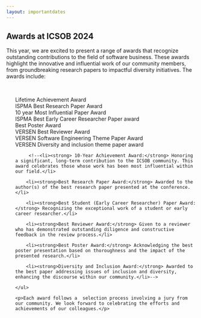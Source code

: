 ```yaml
---
layout: importantdates
---
```


<div>

<h2>Awards at ICSOB 2024</h2>

<p>This year, we are excited to present a range of awards that recognize outstanding contributions to the field of software business. These awards highlight the innovative and influential work of our community members, from groundbreaking research papers to impactful diversity initiatives. The awards include:</p>

 

<br>

   <ul style="list-style: none;">

   <li>Lifetime Achievement Award</li>
   <li>ISPMA Best Research Paper Award</li>
   <li>10 year Most Influential Paper Award</li>
   <li>ISPMA Best Early Career Researcher Paper award</li>
   <li>Best Poster Award</li>
   <li>VERSEN Best Reviewer Award</li>
   <li>VERSEN Software Engineering Theme Paper Award</li>
   <li>VERSEN Diversity and inclusion theme paper award</li>

         <!--<li><strong> 10-Year Achievement Award:</strong> Honoring a significant, long-term contribution to the ICSOB community. This award celebrates those whose work has been most influential within our field.</li>

        <li><strong>Best Research Paper Award:</strong> Awarded to the author(s) of the best research paper presented at the conference.</li>

        <li><strong>Best Student (Early Career Researcher) Paper Award:</strong> Recognizing the exceptional work of a student or early career researcher.</li>

        <li><strong>Best Reviewer Award:</strong> Given to a reviewer who has demonstrated outstanding diligence and constructive feedback in the review process.</li>

        <li><strong>Best Poster Award:</strong> Acknowledging the best poster presentation based on thoroughness and the impact of the presented research.</li>

        <li><strong>Diversity and Inclusion Award:</strong> Awarded to the best paper addressing issues of inclusion and diversity, enhancing the discourse within our community.</li>-->

    </ul>

    <p>Each award follows a  selection process involving a jury from our community. We look forward to celebrating the efforts and achievements of our colleagues.</p>

<!--The awards are given to the most outstanding researchers of the conference under four categories. We will include various categories of awards related to publishing research papers as follows:

<br>
<p class="space"> </p>
 
    <p><b>10 year/ Lifetime Achievement Award:</b></p>
    <ul style="list-style: none;">
    <li>Description: Most influential and beneficial for the ICSOB community</li>
    <li>Jury: </li>
    <li>Procedure: </li>
    <li>Price: </li>
    </ul>

    <p><b>Best Research Paper Award:</b></p>
    <ul style="list-style: none;">
    <li>Description: Best research papers</li>
    <li>Jury: Conference chairs</li>
    <li>Procedure: Award chair suggests 3 papers based on rating and conference chairs make decision</li>
    <li>Price:</li>
    </ul>
    
    <p><b>Best Student (Early Career Researcher) Paper Award</b></p>
    <ul style="list-style: none;">
    <li>Description: Best student paper</li>
    <li>Jury: Selected program chairs</li>
    <li>Procedure: Award chair suggests 3 papers based on rating and randomly selected program chairs make decision</li>
    <li>Price: 250 Euro </li>
    </ul>
    <p><b>Best Reviewer Award</b></p>
    <ul style="list-style: none;">
    <li>Description: Best reviewer award</li>
    <li>Jury: Award chair</li>
    <li>Procedure: Program chairs suggest best reviewers, criteria: number of reviews, constructiveness of reviews</li>
    <li>Price:</li>
    </ul>
    
    <p><b>Best Poster Award</b></p>
    <ul style="list-style: none;">
    <li>Description: Best reviewer award</li>
    <li>Jury: Award chair</li>
    <li>Procedure: Program chairs suggest best reviewers, criteria: number of reviews, constructiveness of reviews</li>
    <li>Price:</li>
    </ul>
    
    <p><b>Diversity and Inclusion Award</b></p>
    <ul style="list-style: none;">
    <li>Description: Best paper that deals with inclusion and diversity</li>
    <li>Jury: Expert on diversity and inclusion</li>
    <li>Procedure: Program chairs suggest papers, diversity and inclusion expert makes decision</li>
    <li>Price:</li>
    </ul>

  <ul style="list-style: none;">
<li style="margin-bottom: 6px">10 year achievement award</li>
<li style="margin-bottom: 6px">Best research paper award</li>
<li style="margin-bottom: 6px">Best student paper award</li>
<li style="margin-bottom: 6px">Best methodological paper award</li>
<li style="margin-bottom: 6px">Best research artifact award</li>
<li style="margin-bottom: 6px">Most influential paper award</li>
<li style="margin-bottom: 6px">Best poster award</li>
<li style="margin-bottom: 6px">Best reviewer award</li>
</ul>
</div> -->
